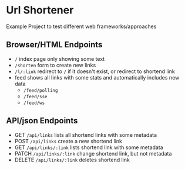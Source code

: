# Url Shortener

Example Project to test different web frameworks/approaches

## Browser/HTML Endpoints

+ `/` index page only showing some text
+ `/shorten` form to create new links
+ `/l/:link` redirect to `/` if it doesn't exist, or redirect to shortend link
+ feed shows all links with some stats and automatically includes new data
    + `/feed/polling`
    + `/feed/sse`
    + `/feed/ws`

## API/json Endpoints

+ GET `/api/links` lists all shortend links with some metadata
+ POST `/api/links` create a new shortend link
+ GET `/api/links/:link` lists shortend link with some metadata
+ PATCH `/api/links/:link` change shortend link, but not metadata
+ DELETE `/api/links/:link` deletes shortend link
